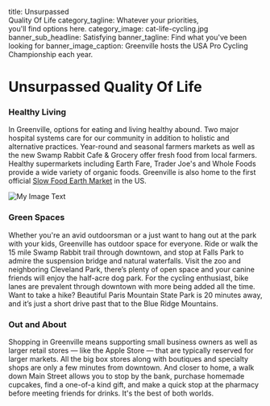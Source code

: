 title: Unsurpassed<br> Quality Of Life
category_tagline: Whatever your priorities,<br> you'll find options here.
category_image: cat-life-cycling.jpg
banner_sub_headline: Satisfying
banner_tagline: Find what you've been looking for
banner_image_caption: Greenville hosts the USA Pro Cycling Championship each year.

# Unsurpassed Quality Of Life

### Healthy Living
In Greenville, options for eating and living healthy abound. Two major hospital systems care for our community in addition to holistic and alternative practices. Year-round and seasonal farmers markets as well as the new Swamp Rabbit Cafe & Grocery offer fresh food from local farmers. Healthy supermarkets including Earth Fare, Trader Joe's and Whole Foods provide a wide variety of organic foods. Greenville is also home to the first official [Slow Food Earth Market](http://www.earthmarkets.net/network/greenville) in the US.

![My Image Text](/images/article-images/FallsPark.jpg "Falls Park")
### Green Spaces
Whether you're an avid outdoorsman or a just want to hang out at the park with your kids, Greenville has outdoor space for everyone. Ride or walk the 15 mile Swamp Rabbit trail through downtown, and stop at Falls Park to admire the suspension bridge and natural waterfalls. Visit the zoo and neighboring Cleveland Park, there’s plenty of open space and your canine friends will enjoy the half-acre dog park. For the cycling enthusiast, bike lanes are prevalent through downtown with more being added all the time. Want to take a hike? Beautiful Paris Mountain State Park is 20 minutes away, and it’s just a short drive past that to the Blue Ridge Mountains.

### Out and About
Shopping in Greenville means supporting small business owners as well as larger retail stores — like the Apple Store — that are typically reserved for larger markets. All the big box stores along with boutiques and specialty shops are only a few minutes from downtown. And closer to home, a walk down Main Street allows you to stop by the bank, purchase homemade cupcakes, find a one-of-a kind gift, and make a quick stop at the pharmacy before meeting friends for drinks. It's the best of both worlds.